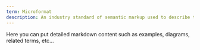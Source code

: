```yaml
---
term: Microformat
description: An industry standard of semantic markup used to describe the contents of a document.
---
```


Here you can put detailed markdown content such as examples, diagrams, related terms, etc... 